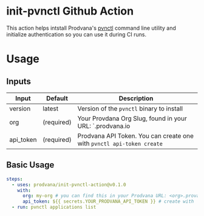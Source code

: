 # init-pvnctl Github Action

This action helps intstall Prodvana's [pvnctl](https://github.com/prodvana/pvnctl) command line utility and initialize authentication so you can use it during CI runs.

# Usage

## Inputs

| Input      | Default    | Description                                                           |
| ---------- | ---------- | --------------------------------------------------------------------- |
| version    | latest     | Version of the `pvnctl` binary to install                             |
| org        | (required) | Your Provdana Org Slug, found in your URL: `<org>.prodvana.io         |
| api_token  | (required) | Prodvana API Token. You can create one with `pvnctl api-token create` |

## Basic Usage

```yaml
steps:
  - uses: prodvana/init-pvnctl-action@v0.1.0 
    with:
      org: my-org # you can find this in your Prodvana URL: <org>.provana.io 
      api_token: ${{ secrets.YOUR_PRODVANA_API_TOKEN }} # create with `pvnctl api-tokens create`
  - run: pvnctl applications list 

```
